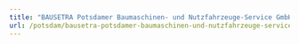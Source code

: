 ```yaml
---
title: "BAUSETRA Potsdamer Baumaschinen- und Nutzfahrzeuge-Service GmbH"
url: /potsdam/bausetra-potsdamer-baumaschinen-und-nutzfahrzeuge-service-gmbh/
---
```

